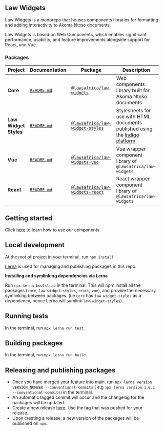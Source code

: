 ## Law Widgets

Law Widgets is a monorepo that houses components libraries for formatting and adding interactivity to Akoma Ntoso documents.

Law Widgets is based on Web Components, which enables significant performance, usability, and feature improvements 
alongside support for React, and Vue.

### Packages

| Project               | Documentation                              | Package                                                                                         | Description                                                                                                    |
|-----------------------|--------------------------------------------|-------------------------------------------------------------------------------------------------|----------------------------------------------------------------------------------------------------------------|
| **Core**              | [`README.md`](core/README.md)              | [`@lawsafrica/law-widgets`](https://www.npmjs.com/package/@lawsafrica/law-widgets)              | Web components library built for Akoma Ntoso documents                                                         |
| **Law Widget Styles** | [`README.md`](law-widget-styles/README.md) | [`@lawsafrica/law-widget-styles`](https://www.npmjs.com/package/@lawsafrica/law-widget-styles)  | Stylesheets for use with HTML documents published using the [Indigo platform](https://indigo.readthedocs.org). |
| **Vue**               | [`README.md`](packages/vue/README.md)      | [`@lawsafrica/law-widgets-vue`](https://www.npmjs.com/package/@lawsafrica/law-widgets-vue)      | Vue wrapper component library of `@lawsafrica/law-widgets`                                                     |
| **React**             | [`README.md`](packages/react/README.md)    | [`@lawsafrica/law-widgets-react`](https://www.npmjs.com/package/@lawsafrica//law-widgets-react) | React wrapper component library of `@lawsafrica/law-widgets`                                                   |

## Getting started
Click [here](core/README.md#components) to learn how to use our components.


## Local development
At the root of project in your terminal, run `npm install`

[Lerna](https://lerna.js.org/) is used for managing and publishing packages in this repo.

**Installing and symlinking dependencies via Lerna**

Run `npx lerna bootstrap` in the terminal. This will npm install all the packages (`core`, `law-widget-styles`, `react`, `vue`), 
and provide the necessary symlinking between packages. (i.e `core` has `law-widget-styles` as a dependency, hence Lerna will
symlink `law-widget-styles`).

## Running tests 
In the terminal, run `npx lerna run test`.

## Building packages
In the terminal, run `npx lerna run build`.

## Releasing and publishing packages

- Once you have merged your feature into main, run `npx lerna version VERSION_NUMBER --conventional-commits` (
  e.g `npx lerna version 1.0.1 --conventional-commits`) in the terminal.
- An automatic tagged commit will occur and the changelog for the packages will be updated.
- Create a new release [here](https://github.com/laws-africa/law-widgets/releases/new). Use the tag that was pushed for your release.
- Upon creating a release, a new version of the packages will be published on `npm`.
